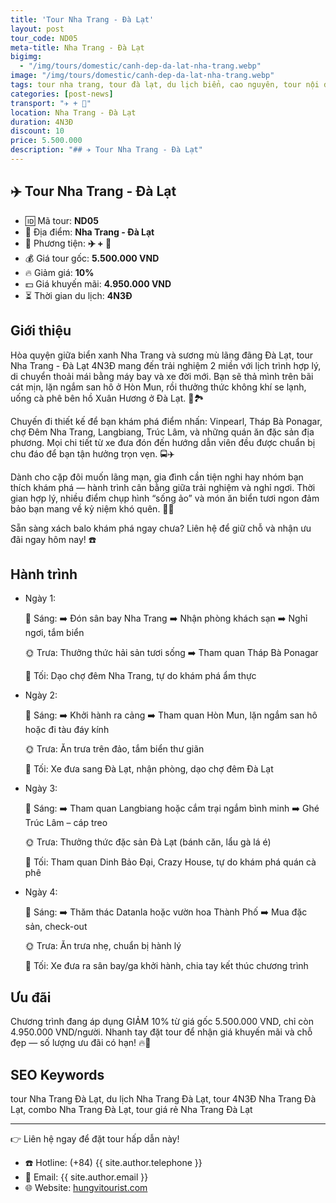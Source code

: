 ```yaml
---
title: 'Tour Nha Trang - Đà Lạt'
layout: post
tour_code: ND05
meta-title: Nha Trang - Đà Lạt
bigimg:
  - "/img/tours/domestic/canh-dep-da-lat-nha-trang.webp"
image: "/img/tours/domestic/canh-dep-da-lat-nha-trang.webp"
tags: tour nha trang, tour đà lạt, du lịch biển, cao nguyên, tour nội địa
categories: [post-news]
transport: "✈️ + 🚌"
location: Nha Trang - Đà Lạt
duration: 4N3Đ
discount: 10
price: 5.500.000
description: "## ✈️ Tour Nha Trang - Đà Lạt"
---
```


## ✈️ Tour Nha Trang - Đà Lạt 

- 🆔 Mã tour: **ND05**
- 📍 Địa điểm: **Nha Trang - Đà Lạt**
- 🚗 Phương tiện: **✈️ + 🚌**
- 💰 Giá tour gốc: **5.500.000 VND**
- 🔥 Giảm giá: **10%**
- 💵 Giá khuyến mãi: **4.950.000 VND**
- ⏳ Thời gian du lịch: **4N3Đ**

## Giới thiệu
Hòa quyện giữa biển xanh Nha Trang và sương mù lãng đãng Đà Lạt, tour Nha Trang - Đà Lạt 4N3Đ mang đến trải nghiệm 2 miền với lịch trình hợp lý, di chuyển thoải mái bằng máy bay và xe đời mới. Bạn sẽ thả mình trên bãi cát mịn, lặn ngắm san hô ở Hòn Mun, rồi thưởng thức không khí se lạnh, uống cà phê bên hồ Xuân Hương ở Đà Lạt. 🌊🏞️

Chuyến đi thiết kế để bạn khám phá điểm nhấn: Vinpearl, Tháp Bà Ponagar, chợ Đêm Nha Trang, Langbiang, Trúc Lâm, và những quán ăn đặc sản địa phương. Mọi chi tiết từ xe đưa đón đến hướng dẫn viên đều được chuẩn bị chu đáo để bạn tận hưởng trọn vẹn. 🚍✈️

Dành cho cặp đôi muốn lãng mạn, gia đình cần tiện nghi hay nhóm bạn thích khám phá — hành trình cân bằng giữa trải nghiệm và nghỉ ngơi. Thời gian hợp lý, nhiều điểm chụp hình “sống ảo” và món ăn biển tươi ngon đảm bảo bạn mang về kỷ niệm khó quên. 📸✨

Sẵn sàng xách balo khám phá ngay chưa? Liên hệ để giữ chỗ và nhận ưu đãi ngay hôm nay! ☎️

## Hành trình
- Ngày 1:

  🌅 Sáng: ➡️ Đón sân bay Nha Trang ➡️ Nhận phòng khách sạn ➡️ Nghỉ ngơi, tắm biển

  🌞 Trưa: Thưởng thức hải sản tươi sống ➡️ Tham quan Tháp Bà Ponagar

  🌙 Tối: Dạo chợ đêm Nha Trang, tự do khám phá ẩm thực
- Ngày 2:

  🌅 Sáng: ➡️ Khởi hành ra cảng ➡️ Tham quan Hòn Mun, lặn ngắm san hô hoặc đi tàu đáy kính

  🌞 Trưa: Ăn trưa trên đảo, tắm biển thư giãn

  🌙 Tối: Xe đưa sang Đà Lạt, nhận phòng, dạo chợ đêm Đà Lạt
- Ngày 3:

  🌅 Sáng: ➡️ Tham quan Langbiang hoặc cắm trại ngắm bình minh ➡️ Ghé Trúc Lâm – cáp treo

  🌞 Trưa: Thưởng thức đặc sản Đà Lạt (bánh căn, lẩu gà lá é)

  🌙 Tối: Tham quan Dinh Bảo Đại, Crazy House, tự do khám phá quán cà phê
- Ngày 4:

  🌅 Sáng: ➡️ Thăm thác Datanla hoặc vườn hoa Thành Phố ➡️ Mua đặc sản, check-out

  🌞 Trưa: Ăn trưa nhẹ, chuẩn bị hành lý

  🌙 Tối: Xe đưa ra sân bay/ga khởi hành, chia tay kết thúc chương trình

## Ưu đãi
Chương trình đang áp dụng GIẢM 10% từ giá gốc 5.500.000 VND, chỉ còn 4.950.000 VND/người. Nhanh tay đặt tour để nhận giá khuyến mãi và chỗ đẹp — số lượng ưu đãi có hạn! 🔥💸

## SEO Keywords
tour Nha Trang Đà Lạt, du lịch Nha Trang Đà Lạt, tour 4N3Đ Nha Trang Đà Lạt, combo Nha Trang Đà Lạt, tour giá rẻ Nha Trang Đà Lạt

---

👉 Liên hệ ngay để đặt tour hấp dẫn này!

- ☎️ Hotline: (+84) {{ site.author.telephone }}
- 📧 Email: {{ site.author.email }}
- 🌐 Website: [hungvitourist.com](https://hungvitourist.com)

